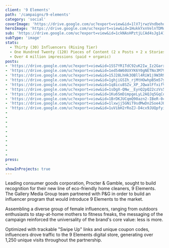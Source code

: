 ```yaml
---
client: '9 Elements'
path: '/campaigns/9-elements'
category: 'social'
coverImage: 'https://drive.google.com/uc?export=view&id=1lV7jrwzVndbehqTEyBwsajc-Pg14Fekt'
heroImage: 'https://drive.google.com/uc?export=view&id=1HukkYxnVelnTDMdI2WYk2R_k07lyZnqz'
sub: 'https://drive.google.com/uc?export=view&id=1ckNAsHPztjLCAd4sJg1418cdwXX9mof_'
subType: 'image'
stats:
  - Thirty (30) Influencers (Rising Tier)
  - One Hundred Twenty (120) Pieces of Content (2 x Posts + 2 x Stories w/ Swipe Up)
  - Over 4 million impressions (paid + organic)
posts:
- 'https://drive.google.com/uc?export=view&id=1SS7YR1TdC92uK2Iw_Iz2Garxo8888sPY'
- 'https://drive.google.com/uc?export=view&id=1ed54W60UXYK6Y0gNETNo3M79Wb0hjxBq'
- 'https://drive.google.com/uc?export=view&id=15J28LhHk3OBll4RiW1j9W3R9qlK8jqWK'
- 'https://drive.google.com/uc?export=view&id=1ghjiGSIh_rjMtHOwhpB5m57yvSFG_il7'
- 'https://drive.google.com/uc?export=view&id=1q8icu8SZv_XP_JQwalFfxifVQAuPQgjT'
- 'https://drive.google.com/uc?export=view&id=1sDgX-QNw__EynQ2pQ22czVs5O2AL2m_Q'
- 'https://drive.google.com/uc?export=view&id=1Ku6SmDimpgeLyL2AQJq5GqCqpaqR8-jv'
- 'https://drive.google.com/uc?export=view&id=1BrDKJUCqmQ90azn2-IBeR-0cMcHswOJO'
- 'https://drive.google.com/uc?export=view&id=1lxwjj5GNiT9sdMwDn2Soe4JQCtKcGF54'
- 'https://drive.google.com/uc?export=view&id=1uVibH2rRoZJ-D4cx9JUQpfyiuI0g-lCL'
-
-
-
-
-
-
-
-
-
-
press:
- 
showInProjects: true
---
```

  
Leading consumer goods corporation, Procter & Gamble, sought to build recognition for their new line of eco-friendly home cleaners, 9 Elements. The Gallery Media Group team partnered with P&G in order to build an influencer program that would introduce 9 Elements to the market.

Assembling a diverse group of female influencers, ranging from outdoors enthusiasts to stay-at-home mothers to fitness freaks, the messaging of the campaign reinforced the universality of the brand's core value: less is more.

Optimized with trackable "Swipe Up" links and unique coupon codes, influencers drove traffic to the 9 Elements digital store, generating over 1,250 unique visits throughout the partnership.